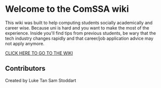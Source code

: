 # Welcome to the ComSSA wiki 

This wiki was built to help computing students socially academically and career wise. Because uni is hard and you want to make the most of the experience. Inside you'll find tips from previous students, be wary that the tech industry changes rapidly and that career/job application advice may not apply anymore.

[CLICK HERE TO GO TO THE WIKI](https://github.com/lukeperson/ComSSA_Wiki/wiki)

## Contributors 
Created by Luke Tan
Sam Stoddart
